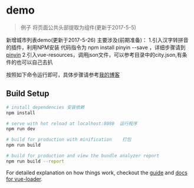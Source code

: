 # demo
> 例子
将页面公共头部提取为组件(更新于2017-5-5)

新增城市列表demo(更新于2017-5-26)
主要涉及(前期准备)：
1.引入汉字转拼音的插件，利用NPM安装 代码指令为  npm install pinyin --save ，详细步骤请到[pinyin](https://github.com/hotoo/pinyin)
2.引入vue-resources，调用json文件，可以参考目录中的city.json,有条件的也可以自己去扒


按照如下命令运行即可，具体步骤请参考[我的博客](http://www.cnblogs.com/star-wind/)

## Build Setup

``` bash
# install dependencies 安装依赖
npm install

# serve with hot reload at localhost:8080  运行程序
npm run dev

# build for production with minification    打包
npm run build

# build for production and view the bundle analyzer report
npm run build --report
```

For detailed explanation on how things work, checkout the [guide](http://vuejs-templates.github.io/webpack/) and [docs for vue-loader](http://vuejs.github.io/vue-loader).
